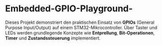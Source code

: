 # Embedded-GPIO-Playground-
Dieses Projekt demonstriert den praktischen Einsatz von **GPIOs** (General Purpose Input/Output)  auf einem STM32-Mikrocontroller. Über Taster und LEDs werden grundlegende Konzepte wie  **Entprellung**, **Bit-Operationen**, **Timer** und **Zustandssteuerung** implementiert.  
